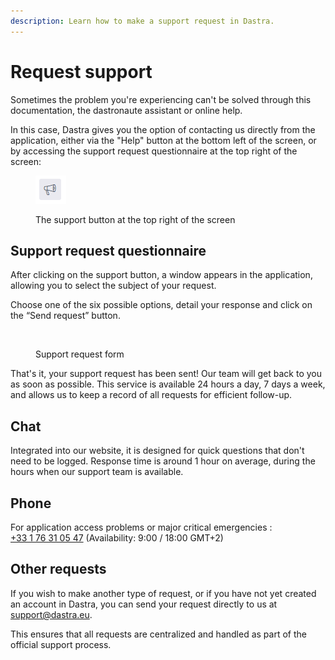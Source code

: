 ```yaml
---
description: Learn how to make a support request in Dastra.
---
```


# Request support

Sometimes the problem you're experiencing can't be solved through this documentation, the dastronaute assistant or online help.&#x20;

In this case, Dastra gives you the option of contacting us directly from the application, either via the "Help" button at the bottom left of the screen, or by accessing the support request questionnaire at the top right of the screen:

<figure><img src="../../.gitbook/assets/image (6).png" alt=""><figcaption><p>The support button at the top right of the screen</p></figcaption></figure>

## Support request questionnaire

After clicking on the support button, a window appears in the application, allowing you to select the subject of your request.

Choose one of the six possible options, detail your response and click on the “Send request” button.

<figure><img src="../../.gitbook/assets/Capture d’écran 2023-06-07 à 10.55.13.png" alt="" width="563"><figcaption><p>Support request form</p></figcaption></figure>

That's it, your support request has been sent! Our team will get back to you as soon as possible. This service is available 24 hours a day, 7 days a week, and allows us to keep a record of all requests for efficient follow-up.

## Chat&#x20;

Integrated into our website, it is designed for quick questions that don't need to be logged. Response time is around 1 hour on average, during the hours when our support team is available.

## Phone

&#x20;For application access problems or major critical emergencies :\
[+33 1 76 31 05 47](telto:+33176310547) (Availability: 9:00 / 18:00 GMT+2)

## Other requests&#x20;

If you wish to make another type of request, or if you have not yet created an account in Dastra, you can send your request directly to us at [support@dastra.eu](mailto:support@dastra.com).



This ensures that all requests are centralized and handled as part of the official support process.
